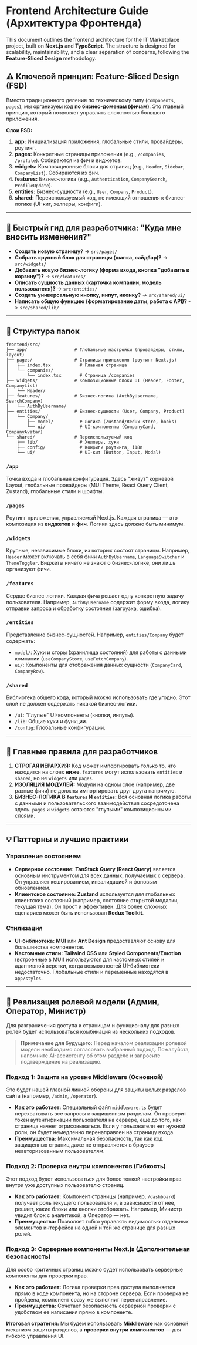 # Frontend Architecture Guide (Архитектура Фронтенда)

This document outlines the frontend architecture for the IT Marketplace project, built on **Next.js** and **TypeScript**. The structure is designed for scalability, maintainability, and a clear separation of concerns, following the **Feature-Sliced Design** methodology.

## ⚠️ Ключевой принцип: Feature-Sliced Design (FSD)

Вместо традиционного деления по техническому типу (`components`, `pages`), мы организуем код **по бизнес-доменам (фичам)**. Это главный принцип, который позволяет управлять сложностью большого приложения.

**Слои FSD:**

1.  **app:** Инициализация приложения, глобальные стили, провайдеры, роутинг.
2.  **pages:** Конкретные страницы приложения (e.g., `/companies`, `/profile`). Собираются из фич и виджетов.
3.  **widgets:** Композиционные блоки для страниц (e.g., `Header`, `Sidebar`, `CompanyList`). Собираются из фич.
4.  **features:** Бизнес-логика (e.g., `Authentication`, `CompanySearch`, `ProfileUpdate`).
5.  **entities:** Бизнес-сущности (e.g., `User`, `Company`, `Product`).
6.  **shared:** Переиспользуемый код, не имеющий отношения к бизнес-логике (UI-кит, хелперы, конфиги).

---

## 🚀 Быстрый гид для разработчика: "Куда мне вносить изменения?"

-   **Создать новую страницу?** -> `src/pages/`
-   **Собрать крупный блок для страницы (шапка, сайдбар)?** -> `src/widgets/`
-   **Добавить новую бизнес-логику (форма входа, кнопка "добавить в корзину")?** -> `src/features/`
-   **Описать сущность данных (карточка компании, модель пользователя)?** -> `src/entities/`
-   **Создать универсальную кнопку, инпут, иконку?** -> `src/shared/ui/`
-   **Написать общую функцию (форматирование даты, работа с API)?** -> `src/shared/lib/`

---

## 📁 Структура папок

```
frontend/src/
├── app/                  # Глобальные настройки (провайдеры, стили, layout)
├── pages/                # Страницы приложения (роутинг Next.js)
│   ├── index.tsx           # Главная страница
│   └── companies/
│       └── index.tsx       # Страница /companies
├── widgets/              # Композиционные блоки UI (Header, Footer, CompanyList)
│   └── Header/
├── features/             # Бизнес-логика (AuthByUsername, SearchCompany)
│   └── AuthByUsername/
├── entities/             # Бизнес-сущности (User, Company, Product)
│   └── Company/
│       ├── model/          # Логика (Zustand/Redux store, hooks)
│       └── ui/             # UI-компоненты (CompanyCard, CompanyAvatar)
└── shared/               # Переиспользуемый код
    ├── lib/                # Хелперы, хуки
    ├── config/             # Конфиги роутинга, i18n
    └── ui/                 # UI-кит (Button, Input, Modal)
```

### `/app`
Точка входа и глобальная конфигурация. Здесь "живут" корневой Layout, глобальные провайдеры (MUI Theme, React Query Client, Zustand), глобальные стили и шрифты.

### `/pages`
Роутинг приложения, управляемый Next.js. Каждая страница — это композиция из **виджетов** и **фич**. Логики здесь должно быть минимум.

### `/widgets`
Крупные, независимые блоки, из которых состоят страницы. Например, `Header` может включать в себя фичи `AuthByUsername`, `LanguageSwitcher` и `ThemeToggler`. Виджеты ничего не знают о бизнес-логике, они лишь организуют фичи.

### `/features`
Сердце бизнес-логики. Каждая фича решает одну конкретную задачу пользователя. Например, `AuthByUsername` содержит форму входа, логику отправки запроса и обработку состояния (загрузка, ошибка).

### `/entities`
Представление бизнес-сущностей. Например, `entities/Company` будет содержать:
-   `model/`: Хуки и сторы (хранилища состояний) для работы с данными компании (`useCompanyStore`, `useFetchCompany`).
-   `ui/`: Компоненты для отображения данных сущности (`CompanyCard`, `CompanyRow`).

### `/shared`
Библиотека общего кода, который можно использовать где угодно. Этот слой не должен содержать никакой бизнес-логики.
-   `/ui`: "Глупые" UI-компоненты (кнопки, инпуты).
-   `/lib`: Общие хуки и функции.
-   `/config`: Глобальные конфигурации.

---

## 🚨 Главные правила для разработчиков

1.  **СТРОГАЯ ИЕРАРХИЯ:** Код может импортировать только то, что находится на слоях **ниже**. `features` могут использовать `entities` и `shared`, но не `widgets` или `pages`.
2.  **ИЗОЛЯЦИЯ МОДУЛЕЙ:** Модули на одном слое (например, две разные фичи) не должны импортировать друг друга напрямую.
3.  **БИЗНЕС-ЛОГИКА В `features` И `entities`:** Вся основная логика работы с данными и пользовательского взаимодействия сосредоточена здесь. `pages` и `widgets` остаются "глупыми" композиционными слоями.

---

## 💡 Паттерны и лучшие практики

### Управление состоянием
-   **Серверное состояние:** **TanStack Query (React Query)** является основным инструментом для всех данных, получаемых с сервера. Он управляет кешированием, инвалидацией и фоновым обновлением.
-   **Клиентское состояние:** **Zustand** используется для глобальных клиентских состояний (например, состояние открытой модалки, текущая тема). Он прост и эффективен. Для более сложных сценариев может быть использован **Redux Toolkit**.

### Стилизация
-   **UI-библиотека:** **MUI** или **Ant Design** предоставляют основу для большинства компонентов.
-   **Кастомные стили:** **Tailwind CSS** или **Styled Components/Emotion** (встроенные в MUI) используются для кастомных стилей и адаптивной верстки, когда возможностей UI-библиотеки недостаточно. Глобальные стили и переменные находятся в `app/styles`.

---

## 🔐 Реализация ролевой модели (Админ, Оператор, Министр)

Для разграничения доступа к страницам и функционалу для разных ролей будет использоваться комбинация из нескольких подходов.

> **Примечание для будущего:** Перед началом реализации ролевой модели необходимо согласовать выбранный подход. Пожалуйста, напомните AI-ассистенту об этом разделе и запросите подтверждение на реализацию.

### Подход 1: Защита на уровне Middleware (Основной)

Это будет нашей главной линией обороны для защиты целых разделов сайта (например, `/admin`, `/operator`).

-   **Как это работает:** Специальный файл `middleware.ts` будет перехватывать все запросы к защищенным разделам. Он проверит токен аутентификации пользователя на сервере, еще до того, как страница начнет отрисовываться. Если у пользователя нет нужной роли, он будет немедленно перенаправлен на страницу входа.
-   **Преимущества:** Максимальная безопасность, так как код защищенных страниц даже не отправляется в браузер неавторизованным пользователям.

### Подход 2: Проверка внутри компонентов (Гибкость)

Этот подход будет использоваться для более тонкой настройки прав внутри уже доступных пользователю страниц.

-   **Как это работает:** Компонент страницы (например, `/dashboard`) получает роль текущего пользователя и, в зависимости от нее, решает, какие блоки или кнопки отображать. Например, Министр увидит блок с аналитикой, а Оператор — нет.
-   **Преимущества:** Позволяет гибко управлять видимостью отдельных элементов интерфейса на одной и той же странице для разных ролей.

### Подход 3: Серверные компоненты Next.js (Дополнительная безопасность)

Для особо критичных страниц можно будет использовать серверные компоненты для проверки прав.

-   **Как это работает:** Логика проверки прав доступа выполняется прямо в коде компонента, но на стороне сервера. Если проверка не пройдена, компонент сразу же выполнит перенаправление.
-   **Преимущества:** Сочетает безопасность серверной проверки с удобством ее написания прямо в компоненте.

**Итоговая стратегия:** Мы будем использовать **Middleware** как основной механизм защиты разделов, а **проверки внутри компонентов** — для гибкого управления UI.
